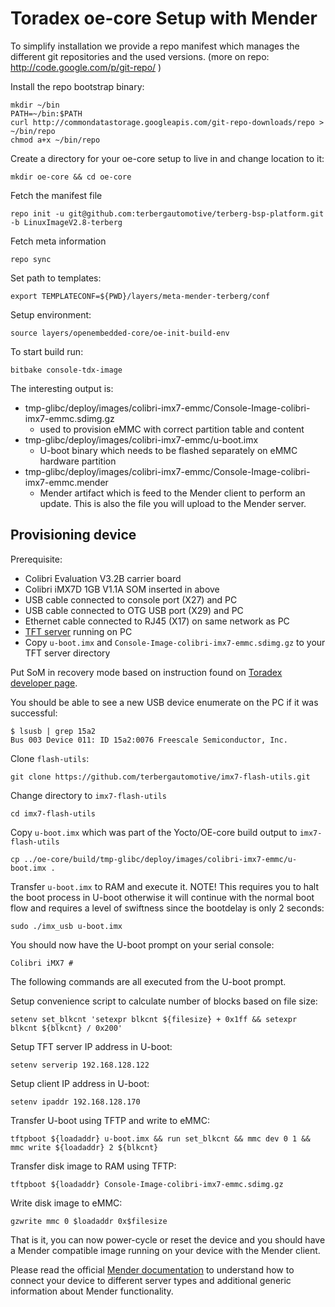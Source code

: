 Toradex oe-core Setup with Mender
=================================

To simplify installation we provide a repo manifest which manages the different git repositories
and the used versions. (more on repo: http://code.google.com/p/git-repo/ )

Install the repo bootstrap binary:

    mkdir ~/bin
    PATH=~/bin:$PATH
    curl http://commondatastorage.googleapis.com/git-repo-downloads/repo > ~/bin/repo
    chmod a+x ~/bin/repo

Create a directory for your oe-core setup to live in and change location to it:

    mkdir oe-core && cd oe-core

Fetch the manifest file

    repo init -u git@github.com:terbergautomotive/terberg-bsp-platform.git -b LinuxImageV2.8-terberg

Fetch meta information

    repo sync

Set path to templates:

    export TEMPLATECONF=${PWD}/layers/meta-mender-terberg/conf

Setup environment:

    source layers/openembedded-core/oe-init-build-env

To start build run:

    bitbake console-tdx-image

The interesting output is:

- tmp-glibc/deploy/images/colibri-imx7-emmc/Console-Image-colibri-imx7-emmc.sdimg.gz
    - used to provision eMMC with correct partition table and content
- tmp-glibc/deploy/images/colibri-imx7-emmc/u-boot.imx
    - U-boot binary which needs to be flashed separately on eMMC hardware partition
- tmp-glibc/deploy/images/colibri-imx7-emmc/Console-Image-colibri-imx7-emmc.mender
    - Mender artifact which is feed to the Mender client to perform an update. This is also the file you will upload to the Mender server.

Provisioning device
-------------------

Prerequisite:

- Colibri Evaluation V3.2B carrier board
- Colibri iMX7D 1GB V1.1A SOM inserted in above
- USB cable connected to console port (X27) and PC
- USB cable connected to OTG USB port (X29) and PC
- Ethernet cable connected to RJ45 (X17) on same network as PC
- [TFT server](https://help.ubuntu.com/community/TFTP) running on PC
- Copy `u-boot.imx` and `Console-Image-colibri-imx7-emmc.sdimg.gz` to your TFT server directory

Put SoM in recovery mode based on instruction found on [Toradex developer page](https://developer.toradex.com/knowledge-base/vfxx-recovery-mode#Colibri_Evaluation_Board_3132).

You should be able to see a new USB device enumerate on the PC if it was successful:

    $ lsusb | grep 15a2
    Bus 003 Device 011: ID 15a2:0076 Freescale Semiconductor, Inc.

Clone `flash-utils`:

    git clone https://github.com/terbergautomotive/imx7-flash-utils.git

Change directory to `imx7-flash-utils`

    cd imx7-flash-utils

Copy `u-boot.imx` which was part of the Yocto/OE-core build output to `imx7-flash-utils`

    cp ../oe-core/build/tmp-glibc/deploy/images/colibri-imx7-emmc/u-boot.imx .

Transfer `u-boot.imx` to RAM and execute it. NOTE! This requires you to halt the boot process in U-boot otherwise it will continue with the normal boot flow and requires a level of swiftness since the bootdelay is only 2 seconds:

    sudo ./imx_usb u-boot.imx

You should now have the U-boot prompt on your serial console:

    Colibri iMX7 #

The following commands are all executed from the U-boot prompt.

Setup convenience script to calculate number of blocks based on file size:

    setenv set_blkcnt 'setexpr blkcnt ${filesize} + 0x1ff && setexpr blkcnt ${blkcnt} / 0x200'

Setup TFT server IP address in U-boot:

    setenv serverip 192.168.128.122

Setup client IP address in U-boot:

    setenv ipaddr 192.168.128.170

Transfer U-boot using TFTP and write to eMMC:

    tftpboot ${loadaddr} u-boot.imx && run set_blkcnt && mmc dev 0 1 && mmc write ${loadaddr} 2 ${blkcnt}

Transfer disk image to RAM using TFTP:

    tftpboot ${loadaddr} Console-Image-colibri-imx7-emmc.sdimg.gz

Write disk image to eMMC:

    gzwrite mmc 0 $loadaddr 0x$filesize

That is it, you can now power-cycle or reset the device and you should have
a Mender compatible image running on your device with the Mender client.

Please read the official [Mender documentation](https://docs.mender.io/) to understand how to connect your device to different server types and additional generic information about Mender functionality.


